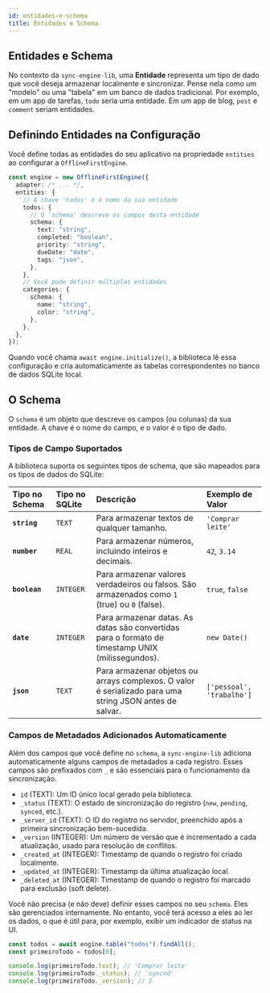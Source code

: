```yaml
---
id: entidades-e-schema
title: Entidades e Schema
---
```


## Entidades e Schema

No contexto da `sync-engine-lib`, uma **Entidade** representa um tipo de dado que você deseja armazenar localmente e sincronizar. Pense nela como um "modelo" ou uma "tabela" em um banco de dados tradicional. Por exemplo, em um app de tarefas, `todo` seria uma entidade. Em um app de blog, `post` e `comment` seriam entidades.

## Definindo Entidades na Configuração

Você define todas as entidades do seu aplicativo na propriedade `entities` ao configurar a `OfflineFirstEngine`.

```typescript
const engine = new OfflineFirstEngine({
  adapter: /* ... */,
  entities: {
    // A chave 'todos' é o nome da sua entidade
    todos: {
      // O 'schema' descreve os campos desta entidade
      schema: {
        text: "string",
        completed: "boolean",
        priority: "string",
        dueDate: "date",
        tags: "json",
      },
    },
    // Você pode definir múltiplas entidades
    categories: {
      schema: {
        name: "string",
        color: "string",
      },
    },
  },
});
```

Quando você chama `await engine.initialize()`, a biblioteca lê essa configuração e cria automaticamente as tabelas correspondentes no banco de dados SQLite local.

## O Schema

O `schema` é um objeto que descreve os campos (ou colunas) da sua entidade. A chave é o nome do campo, e o valor é o tipo de dado.

### Tipos de Campo Suportados

A biblioteca suporta os seguintes tipos de schema, que são mapeados para os tipos de dados do SQLite:

| Tipo no Schema | Tipo no SQLite | Descrição                                                                                               | Exemplo de Valor          |
| :------------- | :------------- | :------------------------------------------------------------------------------------------------------ | :------------------------ |
| **`string`**   | `TEXT`         | Para armazenar textos de qualquer tamanho.                                                              | `'Comprar leite'`         |
| **`number`**   | `REAL`         | Para armazenar números, incluindo inteiros e decimais.                                                  | `42`, `3.14`              |
| **`boolean`**  | `INTEGER`      | Para armazenar valores verdadeiros ou falsos. São armazenados como `1` (true) ou `0` (false).           | `true`, `false`           |
| **`date`**     | `INTEGER`      | Para armazenar datas. As datas são convertidas para o formato de timestamp UNIX (milissegundos).        | `new Date()`              |
| **`json`**     | `TEXT`         | Para armazenar objetos ou arrays complexos. O valor é serializado para uma string JSON antes de salvar. | `['pessoal', 'trabalho']` |

### Campos de Metadados Adicionados Automaticamente

Além dos campos que você define no `schema`, a `sync-engine-lib` adiciona automaticamente alguns campos de metadados a cada registro. Esses campos são prefixados com `_` e são essenciais para o funcionamento da sincronização.

- `id` (TEXT): Um ID único local gerado pela biblioteca.
- `_status` (TEXT): O estado de sincronização do registro (`new`, `pending`, `synced`, etc.).
- `_server_id` (TEXT): O ID do registro no servidor, preenchido após a primeira sincronização bem-sucedida.
- `_version` (INTEGER): Um número de versão que é incrementado a cada atualização, usado para resolução de conflitos.
- `_created_at` (INTEGER): Timestamp de quando o registro foi criado localmente.
- `_updated_at` (INTEGER): Timestamp da última atualização local.
- `_deleted_at` (INTEGER): Timestamp de quando o registro foi marcado para exclusão (soft delete).

Você não precisa (e não deve) definir esses campos no seu `schema`. Eles são gerenciados internamente. No entanto, você terá acesso a eles ao ler os dados, o que é útil para, por exemplo, exibir um indicador de status na UI.

```typescript
const todos = await engine.table("todos").findAll();
const primeiroTodo = todos[0];

console.log(primeiroTodo.text); // 'Comprar leite'
console.log(primeiroTodo._status); // 'synced'
console.log(primeiroTodo._version); // 2
```
